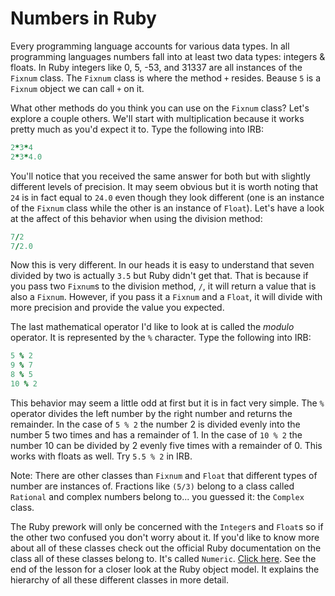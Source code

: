 # Numbers in Ruby

Every programming language accounts for various data types. In all programming languages numbers fall into at least two data types: integers & floats. In Ruby integers like 0, 5, -53, and 31337 are all instances of the `Fixnum` class. The `Fixnum` class is where the method `+` resides. Beause `5` is a `Fixnum` object we can call `+` on it.

What other methods do you think you can use on the `Fixnum` class? Let's explore a couple others. We'll start with multiplication because it works pretty much as you'd expect it to. Type the following into IRB:

```ruby
2*3*4
2*3*4.0
```

You'll notice that you received the same answer for both but with slightly different levels of precision. It may seem obvious but it is worth noting that `24` is in fact equal to `24.0` even though they look different (one is an instance of the `Fixnum` class while the other is an instance of `Float`). Let's have a look at the affect of this behavior when using the division method:

```ruby
7/2
7/2.0
```

Now this is very different. In our heads it is easy to understand that seven divided by two is actually `3.5` but Ruby didn't get that. That is because if you pass two `Fixnum`s to the division method, `/`, it will return a value that is also a `Fixnum`. However, if you pass it a `Fixnum` and a `Float`, it will divide with more precision and provide the value you expected.

The last mathematical operator I'd like to look at is called the *modulo* operator. It is represented by the `%` character. Type the following into IRB:

```ruby
5 % 2
9 % 7
8 % 5
10 % 2
```

This behavior may seem a little odd at first but it is in fact very simple. The `%` operator divides the left number by the right number and returns the remainder. In the case of  `5 % 2` the number 2 is divided evenly into the number 5 two times and has a remainder of 1. In the case of `10 % 2` the number 10 can be divided by 2 evenly five times with a remainder of 0. This works with floats as well. Try `5.5 % 2` in IRB.


Note:
There are other classes than `Fixnum` and `Float` that different types of number are instances of. Fractions like `(5/3)` belong to a class called `Rational` and complex numbers belong to... you guessed it: the `Complex` class.

The Ruby prework will only be concerned with the `Integer`s and `Float`s so if the other two confused you don't worry about it. If you'd like to know more about all of these classes check out the official Ruby documentation on the class all of these classes belong to. It's called `Numeric`. [Click here](http://www.ruby-doc.org/core-2.1.1/Numeric.html). See the end of the lesson for a closer look at the Ruby object model. It explains the hierarchy of all these different classes in more detail.
